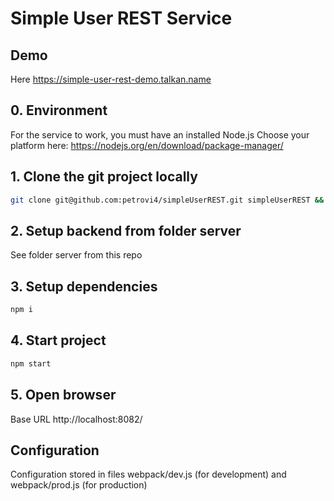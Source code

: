 # Simple User REST Service


## Demo
Here https://simple-user-rest-demo.talkan.name


## 0. Environment
For the service to work, you must have an installed Node.js
Choose your platform here: https://nodejs.org/en/download/package-manager/



## 1. Clone the git project locally
```bash
git clone git@github.com:petrovi4/simpleUserREST.git simpleUserREST && cd simpleUserREST/web
```


## 2. Setup backend from folder server
See folder server from this repo



## 3. Setup dependencies
```bash
npm i
```


## 4. Start project
```bash
npm start
```


## 5. Open browser
Base URL http://localhost:8082/


## Configuration
Configuration stored in files webpack/dev.js (for development) and webpack/prod.js (for production)

